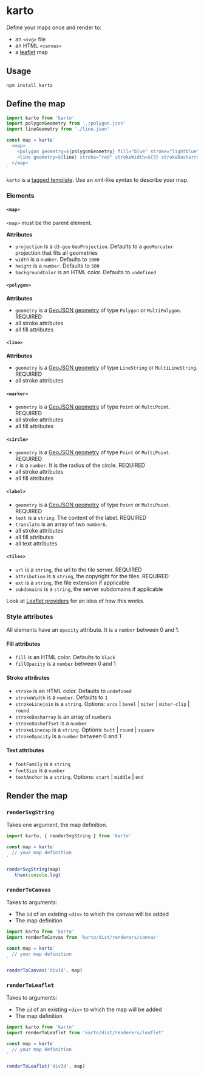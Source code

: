 # karto

Define your maps once and render to:

* an `<svg>` file
* an HTML `<canvas>`
* a [leaflet](https://leafletjs.com/) map

## Usage

```
npm install karto
```

## Define the map

```js
import karto from 'karto'
import polygonGeometry from './polygon.json'
import lineGeometry from './line.json'

const map = karto`
  <map>
    <polygon geometry=${polygonGeometry} fill="blue" stroke="lightblue" />
    <line geometry=${line} stroke="red" strokeWidth=${3} strokeDasharray=${[10, 2]} />
  </map>
`
```

`karto` is a [tagged template](https://developer.mozilla.org/en-US/docs/Web/JavaScript/Reference/Template_literals#Tagged_templates). Use an xml-like syntax to describe your map.

### Elements

#### `<map>`

`<map>` must be the parent element.

**Attributes**

* `projection` is a `d3-geo` `GeoProjection`. Defaults to a `geoMercator` projection that fits all geometries
* `width` is a `number`. Defaults to `1000`
* `height` is a `number`. Defaults to `500`
* `backgroundColor` is an HTML color. Defaults to `undefined`

#### `<polygon>`

**Attributes**

* `geometry` is a [GeoJSON geometry](https://en.wikipedia.org/wiki/GeoJSON#Geometries) of type `Polygon` or `MultiPolygon`. REQUIRED
* all stroke attributes
* all fill attributes

#### `<line>`

**Attributes**

* `geometry` is a [GeoJSON geometry](https://en.wikipedia.org/wiki/GeoJSON#Geometries) of type `LineString` or `MultiLineString`. REQUIRED
* all stroke attributes

#### `<marker>`

* `geometry` is a [GeoJSON geometry](https://en.wikipedia.org/wiki/GeoJSON#Geometries) of type `Point` or `MultiPoint`. REQUIRED
* all stroke attributes
* all fill attributes

#### `<circle>`

* `geometry` is a [GeoJSON geometry](https://en.wikipedia.org/wiki/GeoJSON#Geometries) of type `Point` or `MultiPoint`. REQUIRED
* `r` is a `number`. It is the radius of the circle. REQUIRED
* all stroke attributes
* all fill attributes

#### `<label>`

* `geometry` is a [GeoJSON geometry](https://en.wikipedia.org/wiki/GeoJSON#Geometries) of type `Point` or `MultiPoint`. REQUIRED
* `text` is a `string`. The content of the label. REQUIRED
* `translate` is an array of two `number`s.
* all stroke attributes
* all fill attributes
* all text attributes

#### `<tiles>`

* `url` is a `string`, the url to the tile server. REQUIRED
* `attribution` is a `string`, the copyright for the tiles. REQUIRED
* `ext` is a `string`, the file extension if applicable
* `subdomains` is a `string`, the server subdomains if applicable

Look at [Leaflet providers](https://leaflet-extras.github.io/leaflet-providers/preview/) for an idea of how this works.

### Style attributes

All elements have an `opacity` attribute. It is a `number` between 0 and 1.

#### Fill attributes

* `fill` is an HTML color. Defaults to `black`
* `fillOpacity` is a `number` between 0 and 1

#### Stroke attributes

* `stroke` is an HTML color. Defaults to `undefined`
* `strokeWidth` is a `number`. Defaults to `1`
* `strokeLinejoin` is a `string`. Options: `arcs` | `bevel` | `miter` | `miter-clip` | `round`
* `strokeDasharray` is an array of `number`s
* `strokeDashoffset` is a `number`
* `strokeLinecap` is a `string`. Options: `butt` | `round` | `square`
* `strokeOpacity` is a `number` between 0 and 1

#### Text attributes

* `fontFamily` is a `string`
* `fontSize` is a `number`
* `textAnchor` is a `string`. Options: `start` | `middle` | `end`

## Render the map

### `renderSvgString`

Takes one argument, the map definition.

```js
import karto, { renderSvgString } from 'karto'

const map = karto`
  // your map definition
`

renderSvgString(map)
  .then(console.log)
```

### `renderToCanvas`

Takes to arguments:

* The `id` of an existing `<div>` to which the canvas will be added
* The map definition

```js
import karto from 'karto'
import renderToCanvas from 'karto/dist/renderers/canvas'

const map = karto`
  // your map definition
`

renderToCanvas('divId', map)
```

### `renderToLeaflet`

Takes to arguments:

* The `id` of an existing `<div>` to which the map will be added
* The map definition

```js
import karto from 'karto'
import renderToLeaflet from 'karto/dist/renderers/leaflet'

const map = karto`
  // your map definition
`

renderToLeaflet('divId', map)
```

